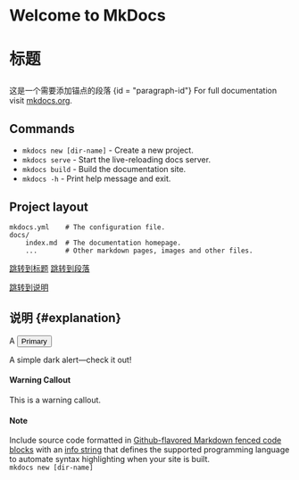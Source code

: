 # Welcome to MkDocs
# <p id="anchor-name">标题</p>
这是一个需要添加锚点的段落 {id = "paragraph-id"}
For full documentation visit [mkdocs.org](https://www.mkdocs.org).

## Commands

* `mkdocs new [dir-name]` - Create a new project.
* `mkdocs serve` - Start the live-reloading docs server.
* `mkdocs build` - Build the documentation site.
* `mkdocs -h` - Print help message and exit.

## Project layout

    mkdocs.yml    # The configuration file.
    docs/
        index.md  # The documentation homepage.
        ...       # Other markdown pages, images and other files.
[跳转到标题](#anchor-name)
[跳转到段落](#paragraph-id)

[跳转到说明](#explanation)

## 说明 {#explanation}
<a name="锚点名称">A</a>
<button type="button" class="btn btn-primary">Primary</button>
<div class="alert alert-dark" role="alert">
  A simple dark alert—check it out!
</div>
<div class="bs-callout bs-callout-warning">
  <h4>Warning Callout</h4>
  This is a warning callout.
</div>
<div class="bs-callout bs-callout-info">
  <h4>Note</h4>
  Include source code formatted in <a href="https://github.github.com/gfm/#fenced-code-blocks" class="alert-link">Github-flavored Markdown fenced code blocks</a> with an <a href="https://github.github.com/gfm/#info-string" class="alert-link">info string</a> that defines the supported programming language to automate syntax highlighting when your site is built.
</div>
<code>mkdocs new [dir-name]</code>